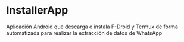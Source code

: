 # InstallerApp
Aplicación Android que descarga e instala F-Droid y Termux de forma automatizada  para realizar la extracción de datos de WhatsApp
